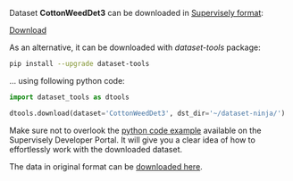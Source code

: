 Dataset **CottonWeedDet3** can be downloaded in [Supervisely format](https://developer.supervisely.com/api-references/supervisely-annotation-json-format):

 [Download](https://assets.supervisely.com/remote/eyJsaW5rIjogImZzOi8vYXNzZXRzLzMxMjZfQ290dG9uV2VlZERldDMvY290dG9ud2VlZGRldDMtRGF0YXNldE5pbmphLnRhciIsICJzaWciOiAibU45dW5HaU5tNTM2WlR6S3RWZjdleVYrZlhKcmtaczZUWk8wYllCdzc2ND0ifQ==)

As an alternative, it can be downloaded with *dataset-tools* package:
``` bash
pip install --upgrade dataset-tools
```

... using following python code:
``` python
import dataset_tools as dtools

dtools.download(dataset='CottonWeedDet3', dst_dir='~/dataset-ninja/')
```
Make sure not to overlook the [python code example](https://developer.supervisely.com/getting-started/python-sdk-tutorials/iterate-over-a-local-project) available on the Supervisely Developer Portal. It will give you a clear idea of how to effortlessly work with the downloaded dataset.

The data in original format can be [downloaded here](https://www.kaggle.com/datasets/yuzhenlu/cottonweeddet3/download?datasetVersionNumber=1).
